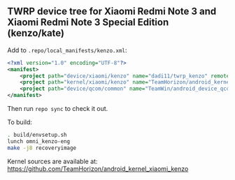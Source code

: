 ## TWRP device tree for Xiaomi Redmi Note 3 and Xiaomi Redmi Note 3 Special Edition (kenzo/kate)

Add to `.repo/local_manifests/kenzo.xml`:

```xml
<?xml version="1.0" encoding="UTF-8"?>
<manifest>
    <project path="device/xiaomi/kenzo" name="dadi11/twrp_kenzo" remote="github" revision="twrp-kenzo-inline" />
    <project path="kernel/xiaomi/kenzo" name="TeamHorizon/android_kernel_xiaomi_kenzo" remote="github" revision="n" />
    <project path="device/qcom/common" name="TeamWin/android_device_qcom_common" remote="github" revision="android-7.1" />
</manifest>
```

Then run `repo sync` to check it out.

To build:

```sh
. build/envsetup.sh
lunch omni_kenzo-eng
make -j8 recoveryimage
```

Kernel sources are available at: https://github.com/TeamHorizon/android_kernel_xiaomi_kenzo
